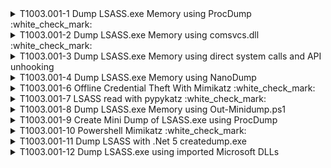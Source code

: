 <details>
<summary>T1003.001-1 Dump LSASS.exe Memory using ProcDump :white_check_mark:
</summary>
<b>Splunk</b>
<pre>$ index=win_* sourcetype="XmlWinEventLog:Microsoft-Windows-Sysmon/Operational" CommandLine="* -ma *" AND (CommandLine="* lsass*" OR CommandLine="* ls*") | table host, User, Image, CommandLine </pre>
</details>
<details>
<summary>T1003.001-2 Dump LSASS.exe Memory using comsvcs.dll :white_check_mark:
</summary>
  <b>Splunk</b>
<pre>$ index=win_* sourcetype="XmlWinEventLog:Microsoft-Windows-Sysmon/Operational" AND (CommandLine="*comsvcs.dll*" OR CommandLine="*rundll32*" OR CommandLine="*.dmp*") AND CommandLine="* full*" | table host, User, Image, CommandLine </pre>
</details>
<details>
<summary>T1003.001-3 Dump LSASS.exe Memory using direct system calls and API unhooking
</summary>
<pre>$ NA </pre>
</details>
<details>
<summary>T1003.001-4 Dump LSASS.exe Memory using NanoDump
</summary>
<pre>$ NA </pre>
</details>
<details>
<summary>T1003.001-6 Offline Credential Theft With Mimikatz :white_check_mark:
</summary>
  <b>Splunk</b>
<pre>$ index=win_* source="XmlWinEventLog:Microsoft-Windows-Sysmon/Operational" EventCode=1 AND (CommandLine="*sekurlsa::minidump*" OR CommandLine="*sekurlsa::logonpasswords*") | table host, User, Image, CommandLine </pre>
</details>
<details>
<summary>T1003.001-7 LSASS read with pypykatz :white_check_mark:
</summary>
  <b>Splunk</b>
<pre>$ index=win_* source="XmlWinEventLog:Microsoft-Windows-Sysmon/Operational" EventCode=10 TargetImage="*lsass.exe" AND (CallTrace="*ntdll.dll*" AND CallTrace="*KERNELBASE.dll*" AND CallTrace="*libffi-*.dll*" AND CallTrace="*_ctypes.pyd*" AND CallTrace="*python3*.dll*") </pre>
</details>
<details>
<summary>T1003.001-8 Dump LSASS.exe Memory using Out-Minidump.ps1
</summary>
<pre>$ NA </pre>
</details>
<details>
<summary>T1003.001-9 Create Mini Dump of LSASS.exe using ProcDump
</summary>
<pre>$ NA </pre>
</details>
<details>
<summary>T1003.001-10 Powershell Mimikatz :white_check_mark:
</summary>
  <b>Splunk</b>
<pre>$ index=win_* source="XmlWinEventLog:Microsoft-Windows-Sysmon/Operational" EventCode=1 ParentImage=*powershell*.exe AND (CommandLine="*sekurlsa::minidump*" OR CommandLine="*sekurlsa::logonpasswords*") | table host, User, Image, CommandLine </pre>
</details>
<details>
<summary>T1003.001-11 Dump LSASS with .Net 5 createdump.exe
</summary>
<pre>$ NA </pre>
</details>
<details>
<summary>T1003.001-12 Dump LSASS.exe using imported Microsoft DLLs
</summary>
<pre>$ NA </pre>
</details>
